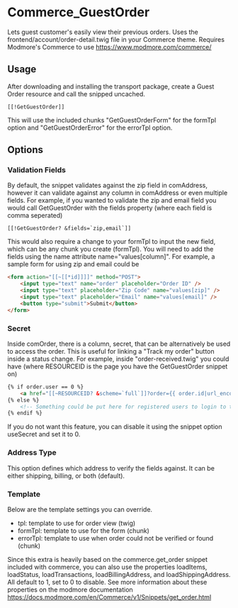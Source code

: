 # Commerce_GuestOrder

Lets guest customer's easily view their previous orders. Uses the frontend/account/order-detail.twig file in your Commerce theme. Requires Modmore's Commerce to use https://www.modmore.com/commerce/

## Usage

After downloading and installing the transport package, create a Guest Order resource and call the snipped uncached.

```
[[!GetGuestOrder]]
```

This will use the included chunks "GetGuestOrderForm" for the formTpl option and "GetGuestOrderError" for the errorTpl option.

## Options

### Validation Fields

By default, the snippet validates against the zip field in comAddress, however it can validate against any column in comAddress or even multiple fields. For example, if you wanted to validate the zip and email field you would call GetGuestOrder with the fields property (where each field is comma seperated)

```
[[!GetGuestOrder? &fields=`zip,email`]]
```

This would also require a change to your formTpl to input the new field, which can be any chunk you create (formTpl). You will need to add the fields using the name attribute name="values[column]". For example, a sample form for using zip and email could be

```HTML
<form action="[[~[[*id]]]]" method="POST">
    <input type="text" name="order" placeholder="Order ID" />
    <input type="text" placeholder="Zip Code" name="values[zip]" />
    <input type="text" placeholder="Email" name="values[email]" />
    <button type="submit">Submit</button>
</form>
```

### Secret

Inside comOrder, there is a column, secret, that can be alternatively be used to access the order. This is useful for linking a "Track my order" button inside a status change. For example, inside "order-received.twig" you could have (where RESOURCEID is the page you have the GetGuestOrder snippet on)

```HTML
{% if order.user == 0 %}
    <a href="[[~RESOURCEID? &scheme=`full`]]?order={{ order.id|url_encode }}&secret={{ order.secret|url_encode }}">Track your order</a>
{% else %}
    <!-- Something could be put here for registered users to login to their account to track their order -->
{% endif %}
```

If you do not want this feature, you can disable it using the snippet option useSecret and set it to 0.

### Address Type

This option defines which address to verify the fields against. It can be either shipping, billing, or both (default).

### Template

Below are the template settings you can override.

- tpl: template to use for order view (twig)
- formTpl: template to use for the form (chunk)
- errorTpl: template to use when order could not be verified or found (chunk)

Since this extra is heavily based on the commerce.get\_order snippet included with commerce, you can also use the properties loadItems, loadStatus, loadTransactions, loadBillingAddress, and loadShippingAddress. All default to 1, set to 0 to disable. See more information about these properties on the modmore documentation https://docs.modmore.com/en/Commerce/v1/Snippets/get_order.html
